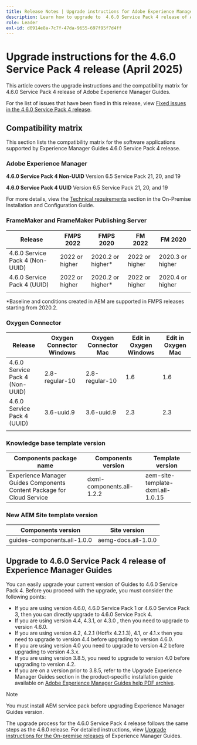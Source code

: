 ```yaml
---
title: Release Notes | Upgrade instructions for Adobe Experience Manager Guides 4.6.0 Service Pack 4 release
description: Learn how to upgrade to  4.6.0 Service Pack 4 release of Adobe Experience Manager Guides
role: Leader
exl-id: d0914e8a-7c7f-47da-9655-697f95f7d4ff
---
```

# Upgrade instructions for the 4.6.0 Service Pack 4 release (April 2025)

This article covers the upgrade instructions and the  compatibility matrix for 4.6.0 Service Pack 4 release of Adobe Experience Manager Guides.

For the list of issues that have been fixed in this release, view [Fixed issues in the 4.6.0 Service Pack 4 release](fixed-issues-4-6-0-sp4.md).

## Compatibility matrix

This section lists the compatibility matrix for the software applications supported by Experience Manager Guides 4.6.0 Service Pack 4 release.

### Adobe Experience Manager

**4.6.0 Service Pack 4 Non-UUID**
Version 6.5 Service Pack 21, 20, and 19

**4.6.0 Service Pack 4 UUID**
Version 6.5 Service Pack 21, 20, and 19

For more details, view the [Technical requirements](../install-guide/download-install-technical-requirements.md) section in the On-Premise Installation and Configuration Guide.

### FrameMaker and FrameMaker Publishing Server

|Release| FMPS 2022 | FMPS 2020 | FM 2022 | FM 2020 |
| --- | --- | --- | --- | --- |
|4.6.0 Service Pack 4 (Non-UUID)| 2022 or higher |2020.2 or higher* | 2022 or higher | 2020.3 or higher |
|4.6.0 Service Pack 4 (UUID) | 2022 or higher | 2020.2 or higher*  | 2022 or higher | 2020.4 or higher |
| | | | |

*Baseline and conditions created in AEM are supported in FMPS releases starting from 2020.2.

### Oxygen Connector

| Release | Oxygen Connector Windows | Oxygen Connector Mac | Edit in Oxygen Windows | Edit in Oxygen Mac |  
| --- | --- | --- |--- |--- |
| 4.6.0 Service Pack 4 (Non-UUID)|  2.8-regular-10| 2.8-regular-10 |  1.6 | 1.6  |
| 4.6.0 Service Pack 4 (UUID) | 3.6-uuid.9|3.6-uuid.9 |2.3 | 2.3  |
|  |  |   |  

### Knowledge base template version

|Components package name| Components version | Template version|
|---|---|---|
|Experience Manager Guides Components Content Package for Cloud Service|dxml-components.all-1.2.2| aem-site-template-dxml.all-1.0.15|

### New AEM Site template version

| Components version | Site version|
|---|---|
|guides-components.all-1.0.0|aemg-docs.all-1.0.0 |

## Upgrade to 4.6.0 Service Pack 4 release of Experience Manager Guides

You can easily upgrade your current version of Guides to 4.6.0 Service Pack 4. Before you proceed with the upgrade, you must consider the following points:

- If you are using version 4.6.0, 4.6.0 Service Pack 1 or 4.6.0 Service Pack 3, then you can directly upgrade to 4.6.0 Service Pack 4.
- If you are using version 4.4, 4.3.1, or 4.3.0 , then you need to upgrade to version 4.6.0. 
- If you are using version 4.2, 4.2.1 (Hotfix 4.2.1.3), 4.1, or 4.1.x then you need to upgrade to version 4.4 before upgrading to version 4.6.0.
- If you are using version 4.0 you need to upgrade to version 4.2 before upgrading to version 4.3.x.
- If you are using version 3.8.5, you need to upgrade to version 4.0 before upgrading to version 4.2.
- If you are on a version prior to 3.8.5, refer to the Upgrade Experience Manager Guides section in the product-specific installation guide available on [Adobe Experience Manager Guides help PDF archive](https://helpx.adobe.com/xml-documentation-for-experience-manager/archive.html).

>[!NOTE]
>
>You must install AEM service pack before upgrading Experience Manager Guides version.

The upgrade process for the 4.6.0 Service Pack 4 release follows the same steps as the 4.6.0 release. For detailed instructions, view [Upgrade instructions for the On-premise releases](../install-guide/upgrade-xml-documentation.md) of Experience Manager Guides.
